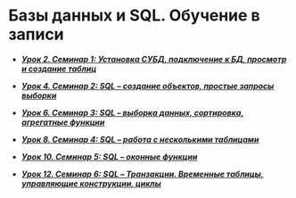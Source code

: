 # Базы данных и SQL. Обучение в записи

- ***[Урок 2. Семинар 1: Установка СУБД, подключение к БД, просмотр и создание таблиц](https://github.com/olgashenkel/GeekBrains-specialization/tree/main/Databases-SQL/Seminar_01)***

- ***[Урок 4. Семинар 2: SQL – создание объектов, простые запросы выборки](https://github.com/olgashenkel/GeekBrains-specialization/tree/main/Databases-SQL/Seminar_02)***

- ***[Урок 6. Семинар 3: SQL – выборка данных, сортировка, агрегатные функции](https://github.com/olgashenkel/GeekBrains-specialization/tree/main/Databases-SQL/Seminar_03)***

- ***[Урок 8. Семинар 4: SQL – работа с несколькими таблицами](https://github.com/olgashenkel/GeekBrains-specialization/tree/main/Databases-SQL/Seminar_04)***

- ***[Урок 10. Семинар 5: SQL – оконные функции](https://github.com/olgashenkel/GeekBrains-specialization/tree/main/Databases-SQL/Seminar_05)***

- ***[Урок 12. Семинар 6: SQL – Транзакции. Временные таблицы, управляющие конструкции, циклы](https://github.com/olgashenkel/GeekBrains-specialization/tree/main/Databases-SQL/Seminar_06)***
